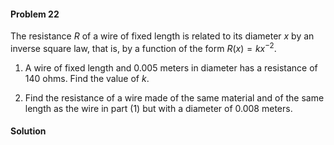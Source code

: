 <div class="alert alert-warning" role="alert">
<h4 class="alert-heading">Problem 22</h4>

The resistance $R$ of a wire of fixed length is related to its diameter $x$ by an inverse square law, that is, by a function of the form $R(x) = kx^{-2}$.

1. A wire of fixed length and $0.005$ meters in diameter has a resistance of $140$ ohms. Find the value of $k$.

2. Find the resistance of a wire made of the same material and of the same length as the wire in part (1) but with a
diameter of $0.008$ meters.

</div>

<div class="alert alert-success" role="alert">
<h4 class="alert-heading">Solution</h4>



</div>

